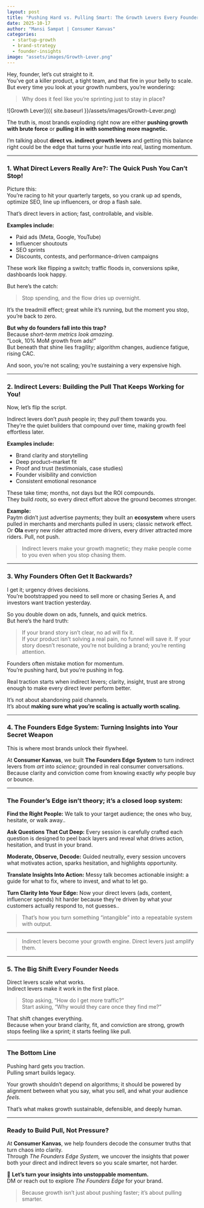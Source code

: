 ```yaml
---
layout: post
title: "Pushing Hard vs. Pulling Smart: The Growth Levers Every Founder Must Master"
date: 2025-10-17
author: "Mansi Sampat | Consumer Kanvas"
categories:
  - startup-growth
  - brand-strategy
  - founder-insights
image: "assets/images/Growth-Lever.png"
---
```


Hey, founder, let’s cut straight to it.  
You’ve got a killer product, a tight team, and that fire in your belly to scale.  
But every time you look at your growth numbers, you’re wondering:  

> Why does it feel like you’re sprinting just to stay in place?


![Growth Lever]({{ site.baseurl }}/assets/images/Growth-Lever.png)

The truth is, most brands exploding right now are either **pushing growth with brute force** or **pulling it in with something more magnetic.**  

I’m talking about **direct vs. indirect growth levers** and getting this balance right could be the edge that turns your hustle into real, lasting momentum.

---

### 1. What Direct Levers Really Are?: The Quick Push You Can’t Stop!

Picture this:  
You’re racing to hit your quarterly targets, so you crank up ad spends, optimize SEO, line up influencers, or drop a flash sale.  

That’s direct levers in action; fast, controllable, and visible.  

**Examples include:**  
- Paid ads (Meta, Google, YouTube)  
- Influencer shoutouts  
- SEO sprints  
- Discounts, contests, and performance-driven campaigns  

These work like flipping a switch; traffic floods in, conversions spike, dashboards look happy.  

But here’s the catch:  

> Stop spending, and the flow dries up overnight.  

It’s the treadmill effect; great while it’s running, but the moment you stop, you’re back to zero.

**But why do founders fall into this trap?**  
Because *short-term metrics look amazing*.  
“Look, 10% MoM growth from ads!”  
But beneath that shine lies fragility; algorithm changes, audience fatigue, rising CAC.  

And soon, you’re not scaling; you’re sustaining a very expensive high.

---

### 2. Indirect Levers: Building the Pull That Keeps Working for You!

Now, let’s flip the script.  

Indirect levers don’t *push* people in; they *pull* them towards you.  
They’re the quiet builders that compound over time, making growth feel effortless later.

**Examples include:**  
- Brand clarity and storytelling  
- Deep product–market fit  
- Proof and trust (testimonials, case studies)  
- Founder visibility and conviction  
- Consistent emotional resonance  

These take time; months, not days but the ROI compounds.  
They build *roots*, so every direct effort above the ground becomes stronger.

**Example:**  
Paytm didn’t just advertise payments; they built an **ecosystem** where users pulled in merchants and merchants pulled in users; classic network effect.  
Or **Ola** every new rider attracted more drivers, every driver attracted more riders. Pull, not push.  

> Indirect levers make your growth magnetic; they make people come to you even when you stop chasing them.

---

### 3. Why Founders Often Get It Backwards?

I get it; urgency drives decisions.  
You’re bootstrapped you need to sell more or chasing Series A, and investors want traction yesterday.  

So you double down on ads, funnels, and quick metrics.  
But here’s the hard truth:  

> If your brand story isn’t clear, no ad will fix it.  
> If your product isn’t solving a real pain, no funnel will save it.
> If your story doesn’t resonate, you’re not building a brand; you’re renting attention.

Founders often mistake motion for momentum.  
You’re pushing hard, but you’re pushing in fog.  

Real traction starts when indirect levers; clarity, insight, trust are strong enough to make every direct lever perform better.  

It’s not about abandoning paid channels.  
It’s about **making sure what you’re scaling is actually worth scaling.**

---

### 4. The Founders Edge System: Turning Insights into Your Secret Weapon

This is where most brands unlock their flywheel.  

At **Consumer Kanvas**, we built **The Founders Edge System** to turn indirect levers from *art* into *science*; grounded in real consumer conversations.  
Because clarity and conviction come from knowing exactly *why* people buy or bounce.  

---

### The Founder’s Edge isn’t theory; it’s a closed loop system:

**Find the Right People:** We talk to your target audience; the ones who buy, hesitate, or walk away..  

**Ask Questions That Cut Deep:** Every session is carefully crafted each question is designed to peel back layers and reveal what drives action, hesitation, and trust in your brand.

**Moderate, Observe, Decode:** Guided neutrally, every session uncovers what motivates action, sparks hesitation, and highlights opportunity. 

**Translate Insights Into Action:** Messy talk becomes actionable insight: a guide for what to fix, where to invest, and what to let go.

**Turn Clarity Into Your Edge:**  Now your direct levers (ads, content, influencer spends) hit harder because they're driven by what your customers actually respond to, not guesses..   

> That’s how you turn something “intangible” into a repeatable system with output.

---

> Indirect levers become your growth engine. Direct levers just amplify them.


---

### 5. The Big Shift Every Founder Needs

Direct levers scale what works.  
Indirect levers make it work in the first place.  

> Stop asking, “How do I get more traffic?”  
> Start asking, “Why would they care once they find me?”  

That shift changes everything.  
Because when your brand clarity, fit, and conviction are strong, growth stops feeling like a sprint; it starts feeling like pull.

---

### The Bottom Line

Pushing hard gets you traction.  
Pulling smart builds legacy.  

Your growth shouldn’t depend on algorithms; it should be powered by alignment between what you say, what you sell, and what your audience *feels.*  

That’s what makes growth sustainable, defensible, and deeply human.

---

### Ready to Build Pull, Not Pressure?

At **Consumer Kanvas**, we help founders decode the consumer truths that turn chaos into clarity.  
Through *The Founders Edge System,* we uncover the insights that power both your direct and indirect levers so you scale smarter, not harder.  

📩 **Let’s turn your insights into unstoppable momentum.**  
DM or reach out to explore *The Founders Edge* for your brand.  

> Because growth isn’t just about pushing faster; it’s about pulling smarter.
